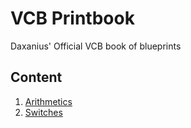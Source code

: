 # VCB Printbook
Daxanius' Official VCB book of blueprints

## Content

1. [Arithmetics](./arithmetics/README.md)
2. [Switches](./switches/README.md)